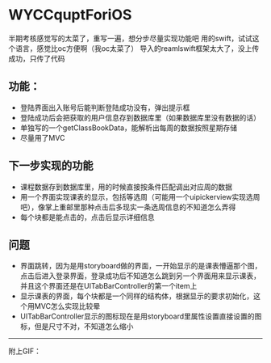 # WYCCquptForiOS
半期考核感觉写的太菜了，重写一遍，想分步尽量实现功能吧
用的swift，试试这个语言，感觉比oc方便啊（我oc太菜了）
导入的reamlswift框架太大了，没上传成功，只传了代码
## 功能：
* 登陆界面出入账号后能判断登陆成功没有，弹出提示框
* 登陆成功后会把获取的用户信息存到数据库里（如果数据库里没有数据的话）
* 单独写的一个getClassBookData，能解析出每周的数据按照星期存储
* 尽量用了MVC
## 下一步实现的功能
* 课程数据存到数据库里，用的时候直接按条件匹配调出对应周的数据
* 用一个界面实现课表的显示，包括等选周（可能用一个uipickerview实现选周吧），像掌上重邮里那种点击后多现实一条选周信息的不知道怎么弄得
* 每个块都是能点击的，点击后显示详细信息
## 问题
* 界面跳转，因为是用storyboard做的界面，一开始显示的是课表懵逼那个图，点击后进入登录界面，登录成功后不知道怎么跳到另一个界面用来显示课表，并且这个界面还是在UITabBarController的第一个item上
* 显示课表的界面，每个块都是一个同样的结构体，根据显示的要求初始化，这个用MVC怎么实现比较晕
* UITabBarController显示的图标现在是用storyboard里属性设置直接设置的图标，但是尺寸不对，不知道怎么缩小
-------
附上GIF：




